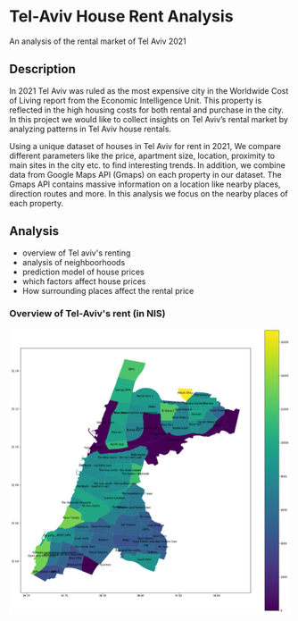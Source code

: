 # Tel-Aviv House Rent Analysis
An analysis of the rental market of Tel Aviv 2021

## Description
In 2021 Tel Aviv was ruled as the most expensive city in the Worldwide Cost of Living report from the Economic Intelligence Unit. This property is reflected in the high housing costs for both rental and purchase in the city. In this project we would like to collect insights on Tel Aviv’s rental market by analyzing patterns in Tel Aviv house rentals. 

Using a unique dataset of houses in Tel Aviv for rent in 2021, We compare different parameters like the price, apartment size, location, proximity to main sites in the city etc. to find interesting trends. In addition, we combine data from Google Maps API (Gmaps) on each property in our dataset. The Gmaps API contains massive information on a location like nearby places, direction routes and more. In this analysis we focus on the nearby places of each property.

## Analysis
- overview of Tel aviv's renting
- analysis of neighboorhoods
- prediction model of house prices 
- which factors affect house prices
- How surrounding places affect the rental price

### Overview of Tel-Aviv's rent (in NIS)
![alt text](https://github.com/efratrvd/tel-aviv-rent-analysis/blob/main/TLV_rent.png)
